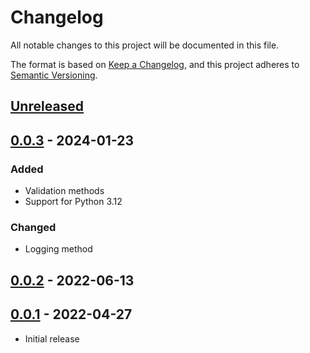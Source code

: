# Changelog

All notable changes to this project will be documented in this file.

The format is based on [Keep a Changelog](https://keepachangelog.com/en/1.1.0/),
and this project adheres to [Semantic Versioning](https://semver.org/spec/v2.0.0.html).

## [Unreleased]

## [0.0.3] - 2024-01-23

### Added

- Validation methods
- Support for Python 3.12

### Changed

- Logging method

## [0.0.2] - 2022-06-13

## [0.0.1] - 2022-04-27

- Initial release

[unreleased]: https://github.com/jasminsternkopf/english_text_normalization/compare/v0.0.3...HEAD
[0.0.3]: https://github.com/jasminsternkopf/english_text_normalization/compare/v0.0.2...v0.0.3
[0.0.2]: https://github.com/jasminsternkopf/english_text_normalization/compare/v0.0.1...v0.0.2
[0.0.1]: https://github.com/jasminsternkopf/english_text_normalization/releases/tag/v0.0.1
